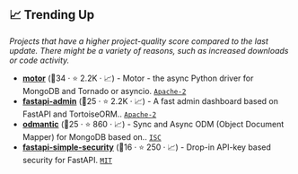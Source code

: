 ## 📈 Trending Up

_Projects that have a higher project-quality score compared to the last update. There might be a variety of reasons, such as increased downloads or code activity._

- <b><a href="https://github.com/mongodb/motor">motor</a></b> (🥈34 ·  ⭐ 2.2K · 📈) - Motor - the async Python driver for MongoDB and Tornado or asyncio. <code><a href="http://bit.ly/3nYMfla">Apache-2</a></code>
- <b><a href="https://github.com/fastapi-admin/fastapi-admin">fastapi-admin</a></b> (🥉25 ·  ⭐ 2.2K · 📈) - A fast admin dashboard based on FastAPI and TortoiseORM.. <code><a href="http://bit.ly/3nYMfla">Apache-2</a></code>
- <b><a href="https://github.com/art049/odmantic">odmantic</a></b> (🥉25 ·  ⭐ 860 · 📈) - Sync and Async ODM (Object Document Mapper) for MongoDB based on.. <code><a href="http://bit.ly/3hkKRql">ISC</a></code>
- <b><a href="https://github.com/mrtolkien/fastapi_simple_security">fastapi-simple-security</a></b> (🥉16 ·  ⭐ 250 · 📈) - Drop-in API-key based security for FastAPI. <code><a href="http://bit.ly/34MBwT8">MIT</a></code>

